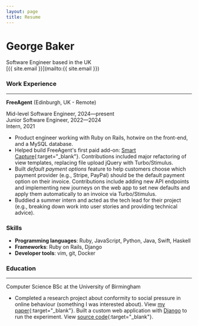 ```yaml
---
layout: page
title: Resume
---
```


# George Baker
Software Engineer based in the UK\
[{{ site.email }}](mailto:{{ site.email }})

### Work Experience
---

**FreeAgent** (Edinburgh, UK - Remote)

Mid-level Software Engineer, 2024—present\
Junior Software Engineer, 2022—2024\
Intern, 2021

- Product engineer working with Ruby on Rails, hotwire on the front-end, and a MySQL database. 
- Helped build FreeAgent's first paid add-on:
 [Smart Capture](https://www.freeagent.com/blog/introducing-smart-capture/){:target="\_blank"}. Contributions included major refactoring of view templates, replacing file upload jQuery with Turbo/Stimulus.  
- Built _default payment options_ feature to help customers choose which
  payment provider (e.g., Stripe, PayPal) should be the default payment option
on their invoice.
  Contributions include adding new API endpoints and implementing new
journeys on the web app to set new defaults and apply them automatically to an invoice via Turbo/Stimulus.
- Buddied a summer intern and acted as the tech lead for their project (e.g.,
  breaking down work into user stories and providing technical advice). 

### Skills

- **Programming languages**: Ruby, JavaScript, Python, Java, Swift, Haskell
- **Frameworks**: Ruby on Rails, Django
- **Developer tools**: vim, git, Docker

### Education
---

Computer Science BSc at the University of Birmingham

- Completed a research project about conformity to social pressure in online
  behaviour (something I was interested about). View 
  [my paper](/assets/conformity-online-report-online.pdf){:target="\_blank"}. Built
  a custom web application with [Django](https://www.djangoproject.com) to run the experiment. 
  View [source code](https://github.com/gsbaker/visual-perception-quiz){:target="\_blank"}.
